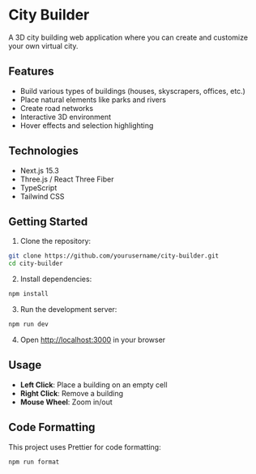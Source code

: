 # City Builder

A 3D city building web application where you can create and customize your own virtual city.

## Features

- Build various types of buildings (houses, skyscrapers, offices, etc.)
- Place natural elements like parks and rivers
- Create road networks
- Interactive 3D environment
- Hover effects and selection highlighting

## Technologies

- Next.js 15.3
- Three.js / React Three Fiber
- TypeScript
- Tailwind CSS

## Getting Started

1. Clone the repository:
```bash
git clone https://github.com/yourusername/city-builder.git
cd city-builder
```

2. Install dependencies:
```bash
npm install
```

3. Run the development server:
```bash
npm run dev
```

4. Open [http://localhost:3000](http://localhost:3000) in your browser

## Usage

- **Left Click**: Place a building on an empty cell
- **Right Click**: Remove a building
- **Mouse Wheel**: Zoom in/out

## Code Formatting

This project uses Prettier for code formatting:

```bash
npm run format
```

